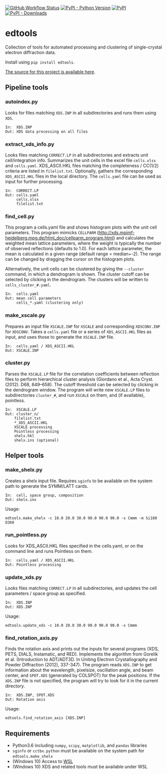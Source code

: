 [![GitHub Workflow Status](https://img.shields.io/github/workflow/status/instamatic-dev/edtools/build)](https://github.com/instamatic-dev/edtools/actions)
[![PyPI - Python Version](https://img.shields.io/pypi/pyversions/edtools)](https://pypi.org/project/edtools/)
[![PyPI](https://img.shields.io/pypi/v/edtools.svg?style=flat)](https://pypi.org/project/edtools/)
[![PyPI - Downloads](https://img.shields.io/pypi/dm/edtools)](https://pypi.org/project/edtools/)

# edtools

Collection of tools for automated processing and clustering of single-crystal electron diffraction data.

Install using `pip install edtools`.

[The source for this project is available here][src].

## Pipeline tools

### autoindex.py

Looks for files matching `XDS.INP` in all subdirectories and runs them using `XDS`.

	In:  XDS.INP
	Out: XDS data processing on all files

### extract_xds_info.py

Looks files matching `CORRECT.LP` in all subdirectories and extracts unit cell/integration info. Summarizes the unit cells in the excel file `cells.xlsx` and `cells.yaml`. XDS_ASCII.HKL files matching the completeness / CC(1/2) criteria are listed in `filelist.txt`. Optionally, gathers the corresponding `XDS_ASCII.HKL` files in the local directory. The `cells.yaml` file can be used as input for further processing.

	In:  CORRECT.LP
	Out: cells.yaml
	     cells.xlsx
	     filelist.txt

### find_cell.py

This program a cells.yaml file and shows histogram plots with the unit cell parameters. This program mimicks `CELLPARM` (http://xds.mpimf-heidelberg.mpg.de/html_doc/cellparm_program.html) and calculates the weighted mean lattice parameters, where the weight is typically the number of observed reflections (defaults to 1.0). For each lattice parameter, the mean is calculated in a given range (default range = median+-2). The range can be changed by dragging the cursor on the histogram plots.

Alternatively, the unit cells can be clustered by giving the `--cluster` command, in which a dendrogram is shown. The cluster cutoff can be selected by clicking in the dendrogram. The clusters will be written to `cells_cluster_#.yaml`.

	In:  cells.yaml
	Out: mean cell parameters
	     cells_*.yaml (clustering only)

### make_xscale.py

Prepares an input file `XSCALE.INP` for `XSCALE` and corresponding `XDSCONV.INP` for `XDSCONV`. Takes a `cells.yaml` file or a series of `XDS_ASCII.HKL` files as input, and uses those to generate the `XSCALE.INP` file.

	In:  cells.yaml / XDS_ASCII.HKL
	Out: XSCALE.INP

### cluster.py

Parses the `XSCALE.LP` file for the correlation coefficients between reflection files to perform hierarchical cluster analysis (Giordano et al., Acta Cryst. (2012). D68, 649–658). The cutoff threshold can be selected by clicking in the dendrogram window. The program will write new `XSCALE.LP` files to subdirectories `cluster_#`, and run `XSCALE` on them, and (if available), pointless.

	In:  XSCALE.LP
	Out: cluster_n/
		filelist.txt
		*_XDS_ASCII.HKL
		XSCALE processing
		Pointless processing
		shelx.hkl
		shelx.ins (optional)


## Helper tools

### make_shelx.py

Creates a shelx input file. Requires `sginfo` to be available on the system path to generate the SYMM/LATT cards.

	In:  cell, space group, composition
	Out: shelx.ins

Usage:

```
edtools.make_shelx -c 10.0 20.0 30.0 90.0 90.0 90.0 -s Cmmm -m Si180 O360
```

### run_pointless.py

Looks for XDS_ASCII.HKL files specified in the cells.yaml, or on the command line and runs Pointless on them.

	In:  cells.yaml / XDS_ASCII.HKL
	Out: Pointless processing

### update_xds.py

Looks files matching `CORRECT.LP` in all subdirectories, and updates the cell parameters / space group as specified.

	In:  XDS.INP
	Out: XDS.INP

Usage:

```
edtools.update_xds -c 10.0 20.0 30.0 90.0 90.0 90.0 -s Cmmm
```

### find_rotation_axis.py

Finds the rotation axis and prints out the inputs for several programs (XDS, PETS, DIALS, Instamatic, and RED). Implements the algorithm from Gorelik et al. (Introduction to ADT/ADT3D. In Uniting Electron Crystallography and Powder Diffraction (2012), 337-347). The program reads `XDS.INP` to get information about the wavelength, pixelsize, oscillation angle, and beam center, and `SPOT.XDS` (generated by COLSPOT) for the peak positions. If the `XDS.INP` file is not specified, the program will try to look for it in the current directory.

	In:  XDS.INP, SPOT.XDS
	Out: Rotation axis

Usage:

```
edtools.find_rotation_axis [XDS.INP]
```


## Requirements

- Python3.6 including `numpy`, `scipy`, `matplotlib`, and `pandas` libraries
- `sginfo` or `cctbx.python` must be available on the system path for `edtools.make_shelx`
- (Windows 10) Access to [WSL](https://en.wikipedia.org/wiki/Windows_Subsystem_for_Linux)
- (Windows 10) XDS and related tools must be available under WSL


[src]: https://github.com/instamatic-dev/edtools
